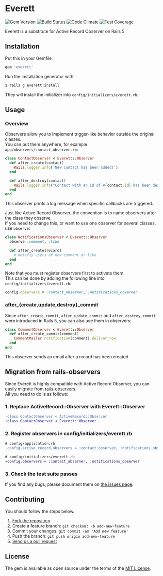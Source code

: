 # Everett
[![Gem Version](https://badge.fury.io/rb/everett.svg)](http://badge.fury.io/rb/everett)
[![Build Status](https://travis-ci.org/yasaichi/everett.svg?branch=master)](https://travis-ci.org/yasaichi/everett)
[![Code Climate](https://codeclimate.com/github/yasaichi/everett/badges/gpa.svg)](https://codeclimate.com/github/yasaichi/everett)
[![Test Coverage](https://codeclimate.com/github/yasaichi/everett/badges/coverage.svg)](https://codeclimate.com/github/yasaichi/everett/coverage)

Everett is a substitute for Active Record Observer on Rails 5.

## Installation
Put this in your Gemfile:

```ruby
gem 'everett'
```

Run the installation generator with:

```sh
$ rails g everett:install
```

They will install the initializer into `config/initializers/everett.rb`.

## Usage
### Overview
Observers allow you to implement trigger-like behavior outside the original classes.  
You can put them anywhere, for example `app/observers/contact_observer.rb`:

```ruby
class ContactObserver < Everett::Observer
  def after_create(contact)
    Rails.logger.info('New contact has been added!')
  end

  def after_destroy(contact)
    Rails.logger.info("Contact with an id of #{contact.id} has been destroyed!")
  end
end
```

This observer prints a log message when specific callbacks are triggered.

Just like Active Record Observer, the convention is to name observers after the class they observe.  
If you need to change this, or want to use one observer for several classes, use `observe`:

```ruby
class NotificationsObserver < Everett::Observer
  observe :comment, :like

  def after_create(record)
    # notifiy users of new comment or like
  end
end
```

Note that you must register observers first to activate them.  
This can be done by adding the following line into `config/initializers/everett.rb`:

```ruby
config.observers = :contact_observer, :notifications_observer
```

### after\_{create,update,destroy}\_commit
Since `after_create_commit`, `after_update_commit` and `after_destroy_commit` were introduced in Rails 5,
you can also use them in observers:

```ruby
class CommentObserver < Everett::Observer
  def after_create_commit(comment)
    CommentMailer.notification(comment).deliver_now
  end
end
```

This observer sends an email after a record has been created.

## Migration from rails-observers
Since Everett is highly compatible with Active Record Observer,
you can easily migrate from [rails-observers](https://github.com/rails/rails-observers).  
All you need to do is as follows:

### 1. Replace ActiveRecord::Observer with Everett::Observer

```diff
-class ContactObserver < ActiveRecord::Observer
+class ContactObserver < Everett::Observer
```

### 2. Register observers in config/initializers/everett.rb

```diff
# config/application.rb
-config.active_record.observers = :contact_observer, :notifications_observer

# config/initializers/everett.rb
+config.observers = :contact_observer, :notifications_observer
```

### 3. Check the test suite passes
If you find any bugs, please document them on [the issues page](https://github.com/yasaichi/everett/issues).

## Contributing
You should follow the steps below.

1. [Fork the repository](https://help.github.com/articles/fork-a-repo/)
2. Create a feature branch: `git checkout -b add-new-feature`
3. Commit your changes: `git commit -am 'Add new feature'`
4. Push the branch: `git push origin add-new-feature`
4. [Send us a pull request](https://help.github.com/articles/about-pull-requests/)

## License
The gem is available as open source under the terms of the [MIT License](http://opensource.org/licenses/MIT).
